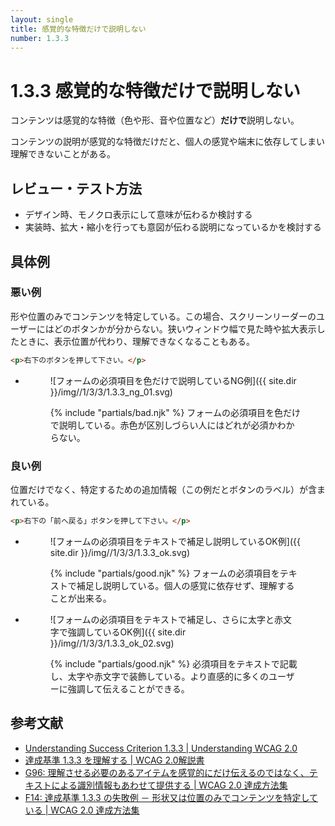 ```yaml
---
layout: single
title: 感覚的な特徴だけで説明しない
number: 1.3.3
---
```


# 1.3.3 感覚的な特徴だけで説明しない

コンテンツは感覚的な特徴（色や形、音や位置など）**だけで**説明しない。

コンテンツの説明が感覚的な特徴だけだと、個人の感覚や端末に依存してしまい理解できないことがある。

## レビュー・テスト方法

- デザイン時、モノクロ表示にして意味が伝わるか検討する
- 実装時、拡大・縮小を行っても意図が伝わる説明になっているかを検討する

## 具体例

### 悪い例

形や位置のみでコンテンツを特定している。この場合、スクリーンリーダーのユーザーにはどのボタンかが分からない。狭いウィンドウ幅で見た時や拡大表示したときに、表示位置が代わり、理解できなくなることもある。

```html
<p>右下のボタンを押して下さい。</p>
```

<ul class="Figurelist">
<li>
<figure>

![フォームの必須項目を色だけで説明しているNG例]({{ site.dir }}/img//1/3/3/1.3.3_ng_01.svg)
<figcaption>
{% include "partials/bad.njk" %}
フォームの必須項目を色だけで説明している。赤色が区別しづらい人にはどれが必須かわからない。</figcaption>
</figure>
</li>
</ul>

### 良い例

位置だけでなく、特定するための追加情報（この例だとボタンのラベル）が含まれている。

```html
<p>右下の「前へ戻る」ボタンを押して下さい。</p>
```

<ul class="Figurelist">
<li>
<figure>

![フォームの必須項目をテキストで補足し説明しているOK例]({{ site.dir }}/img//1/3/3/1.3.3_ok.svg)
<figcaption>
{% include "partials/good.njk" %}
フォームの必須項目をテキストで補足し説明している。個人の感覚に依存せず、理解することが出来る。</figcaption>
</figure>
</li>
<li>
<figure>

![フォームの必須項目をテキストで補足し、さらに太字と赤文字で強調しているOK例]({{ site.dir }}/img//1/3/3/1.3.3_ok_02.svg)
<figcaption>
{% include "partials/good.njk" %}
必須項目をテキストで記載し、太字や赤文字で装飾している。より直感的に多くのユーザーに強調して伝えることができる。</figcaption>
</figure>
</li>
</ul>

## 参考文献

- [Understanding Success Criterion 1.3.3 | Understanding WCAG 2.0](https://www.w3.org/TR/UNDERSTANDING-WCAG20/content-structure-separation-understanding.html)
- [達成基準 1.3.3 を理解する | WCAG 2.0解説書](https://waic.jp/docs/UNDERSTANDING-WCAG20/content-structure-separation-understanding.html)
- [G96: 理解させる必要のあるアイテムを感覚的にだけ伝えるのではなく、テキストによる識別情報もあわせて提供する | WCAG 2.0 達成方法集](https://waic.jp/docs/WCAG-TECHS/G96.html)
- [F14: 達成基準 1.3.3 の失敗例 － 形状又は位置のみでコンテンツを特定している | WCAG 2.0 達成方法集](https://waic.jp/docs/WCAG-TECHS/F14.html)
